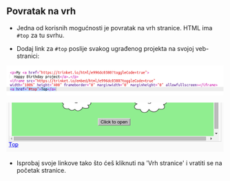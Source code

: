 ## Povratak na vrh

+ Jedna od korisnih mogućnosti je povratak na vrh stranice. HTML ima `#top` za tu svrhu.

+ Dodaj link za `#top` poslije svakog ugrađenog projekta na svojoj veb-stranici:

![screenshot](images/showcase-top-code.png)

![screenshot](images/showcase-top-output.png)

+ Isprobaj svoje linkove tako što ćeš kliknuti na 'Vrh stranice' i vratiti se na početak stranice.